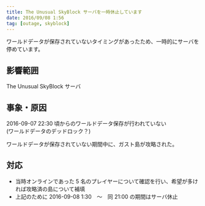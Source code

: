 ```yaml
---
title: The Unusual SkyBlock サーバを一時休止しています
date: 2016/09/08 1:56
tag: [outage, skyblock]
---
```


ワールドデータが保存されていないタイミングがあったため、一時的にサーバを停めています。

## 影響範囲
The Unusual SkyBlock サーバ

## 事象・原因
2016-09-07 22:30 頃からのワールドデータ保存が行われていない<br />
(ワールドデータのデッドロック？)

ワールドデータが保存されていない期間中に、ガスト島が攻略された。

## 対応

* 当時オンラインであった 5 名のプレイヤーについて確認を行い、希望が多ければ攻略済の島について補填
* 上記のために 2016-09-08 1:30　～　同 21:00 の期間はサーバ休止


